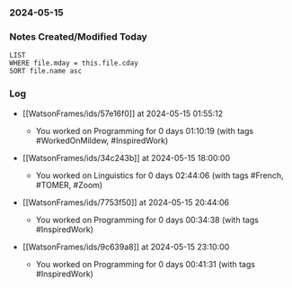 ### 2024-05-15

### Notes Created/Modified Today
```dataview
LIST 
WHERE file.mday = this.file.cday
SORT file.name asc
```
### Log


- [[WatsonFrames/ids/57e16f0]] at 2024-05-15 01:55:12
  - You worked on Programming for 0 days 01:10:19 (with tags #WorkedOnMildew, #InspiredWork) 


- [[WatsonFrames/ids/34c243b]] at 2024-05-15 18:00:00
  - You worked on Linguistics for 0 days 02:44:06 (with tags #French, #TOMER, #Zoom) 


- [[WatsonFrames/ids/7753f50]] at 2024-05-15 20:44:06
  - You worked on Programming for 0 days 00:34:38 (with tags #InspiredWork) 


- [[WatsonFrames/ids/9c639a8]] at 2024-05-15 23:10:00
  - You worked on Programming for 0 days 00:41:31 (with tags #InspiredWork)
  